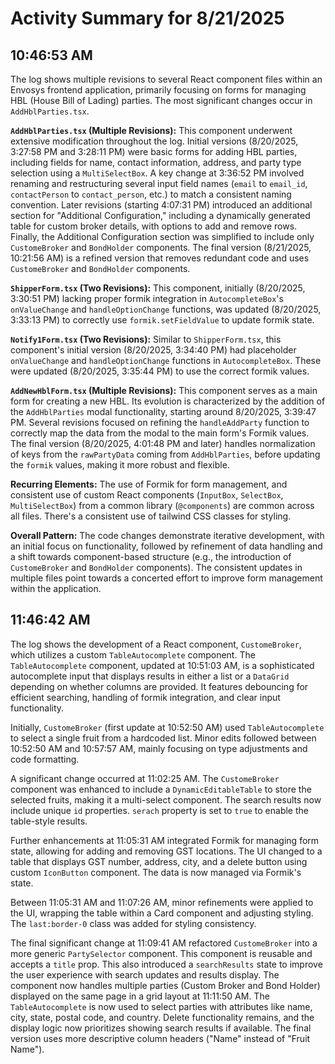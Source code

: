 # Activity Summary for 8/21/2025

## 10:46:53 AM
The log shows multiple revisions to several React component files within an Envosys frontend application, primarily focusing on forms for managing HBL (House Bill of Lading) parties.  The most significant changes occur in `AddHblParties.tsx`.

**`AddHblParties.tsx` (Multiple Revisions):** This component underwent extensive modification throughout the log.  Initial versions (8/20/2025, 3:27:58 PM and 3:28:11 PM) were basic forms for adding HBL parties, including fields for name, contact information, address, and party type selection using a `MultiSelectBox`. A key change at 3:36:52 PM involved renaming and restructuring several input field names (`email` to `email_id`, `contactPerson` to `contact_person`, etc.) to match a consistent naming convention.  Later revisions (starting 4:07:31 PM) introduced an additional section for "Additional Configuration,"  including a dynamically generated table for custom broker details, with options to add and remove rows.  Finally, the Additional Configuration section was simplified to include only `CustomeBroker` and `BondHolder` components. The final version (8/21/2025, 10:21:56 AM) is a refined version that removes redundant code and uses `CustomeBroker` and `BondHolder` components.


**`ShipperForm.tsx` (Two Revisions):**  This component, initially (8/20/2025, 3:30:51 PM) lacking proper formik integration in `AutocompleteBox`'s `onValueChange` and `handleOptionChange` functions,  was updated (8/20/2025, 3:33:13 PM) to correctly use `formik.setFieldValue` to update formik state.

**`Notify1Form.tsx` (Two Revisions):** Similar to `ShipperForm.tsx`, this component's initial version (8/20/2025, 3:34:40 PM) had placeholder `onValueChange` and `handleOptionChange` functions in `AutocompleteBox`.  These were updated (8/20/2025, 3:35:44 PM) to use the correct formik values.

**`AddNewHblForm.tsx` (Multiple Revisions):** This component serves as a main form for creating a new HBL.  Its evolution is characterized by the addition of the `AddHblParties` modal functionality, starting around 8/20/2025, 3:39:47 PM.  Several revisions focused on refining the `handleAddParty` function to correctly map the data from the modal to the main form's Formik values.  The final version (8/20/2025, 4:01:48 PM and later) handles normalization of keys from the `rawPartyData` coming from `AddHblParties`, before updating the `formik` values, making it more robust and flexible.


**Recurring Elements:** The use of Formik for form management, and consistent use of custom React components (`InputBox`, `SelectBox`, `MultiSelectBox`) from a common library (`@components`) are common across all files.  There's a consistent use of tailwind CSS classes for styling.


**Overall Pattern:** The code changes demonstrate iterative development, with an initial focus on functionality, followed by refinement of data handling and a shift towards component-based structure (e.g., the introduction of `CustomeBroker` and `BondHolder` components).  The consistent updates in multiple files point towards a concerted effort to improve form management within the application.


## 11:46:42 AM
The log shows the development of a React component, `CustomeBroker`, which utilizes a custom `TableAutocomplete` component.  The `TableAutocomplete` component, updated at 10:51:03 AM, is a sophisticated autocomplete input that displays results in either a list or a `DataGrid` depending on whether columns are provided. It features debouncing for efficient searching, handling of formik integration, and clear input functionality.

Initially, `CustomeBroker` (first update at 10:52:50 AM) used `TableAutocomplete` to select a single fruit from a hardcoded list.  Minor edits followed between 10:52:50 AM and 10:57:57 AM, mainly focusing on type adjustments and code formatting.

A significant change occurred at 11:02:25 AM. The `CustomeBroker` component was enhanced to include a `DynamicEditableTable` to store the selected fruits, making it a multi-select component. The search results now include unique `id` properties.  `serach` property is set to `true` to enable the table-style results.

Further enhancements at 11:05:31 AM integrated Formik for managing form state, allowing for adding and removing GST locations.  The UI changed to a table that displays GST number, address, city, and a delete button using custom `IconButton` component.  The data is now managed via Formik's state.

Between 11:05:31 AM and 11:07:26 AM, minor refinements were applied to the UI, wrapping the table within a Card component and adjusting styling.  The `last:border-0` class was added for styling consistency.

The final significant change at 11:09:41 AM  refactored `CustomeBroker` into a more generic `PartySelector` component.  This component is reusable and accepts a `title` prop.  This also introduced a `searchResults` state to improve the user experience with search updates and results display. The component now handles multiple parties (Custom Broker and Bond Holder) displayed on the same page in a grid layout at 11:11:50 AM.  The `TableAutocomplete` is now used to select parties with attributes like name, city, state, postal code, and country.  Delete functionality remains, and the display logic now prioritizes showing search results if available. The final version uses more descriptive column headers ("Name" instead of "Fruit Name").

